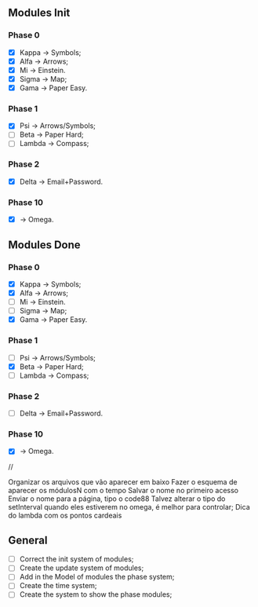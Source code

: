 ## Modules Init

### Phase 0
- [x] Kappa -> Symbols;
- [x] Alfa  -> Arrows;
- [x] Mi    -> Einstein.
- [x] Sigma -> Map;
- [x] Gama  -> Paper Easy.

### Phase 1
- [x] Psi    -> Arrows/Symbols;
- [ ] Beta   -> Paper Hard;
- [ ] Lambda -> Compass;

### Phase 2
- [x] Delta -> Email+Password.

### Phase 10
- [x]  -> Omega.


## Modules Done

### Phase 0
- [x] Kappa -> Symbols;
- [x] Alfa  -> Arrows;
- [ ] Mi    -> Einstein.
- [ ] Sigma -> Map;
- [x] Gama  -> Paper Easy.

### Phase 1
- [ ] Psi    -> Arrows/Symbols;
- [x] Beta   -> Paper Hard;
- [ ] Lambda -> Compass;

### Phase 2
- [ ] Delta -> Email+Password.

### Phase 10
- [x]  -> Omega.




//

Organizar os arquivos que vão aparecer em baixo
Fazer o esquema de aparecer os módulosN com o tempo
Salvar o nome no primeiro acesso
Enviar o nome para a página, tipo o code88
Talvez alterar o tipo do setInterval quando eles estiverem no omega, é melhor para controlar;
Dica do lambda com os pontos cardeais

## General
- [ ] Correct the init system of modules;
- [ ] Create the update system of modules;
- [ ] Add in the Model of modules the phase system;
- [ ] Create the time system;
- [ ] Create the system to show the phase modules;
